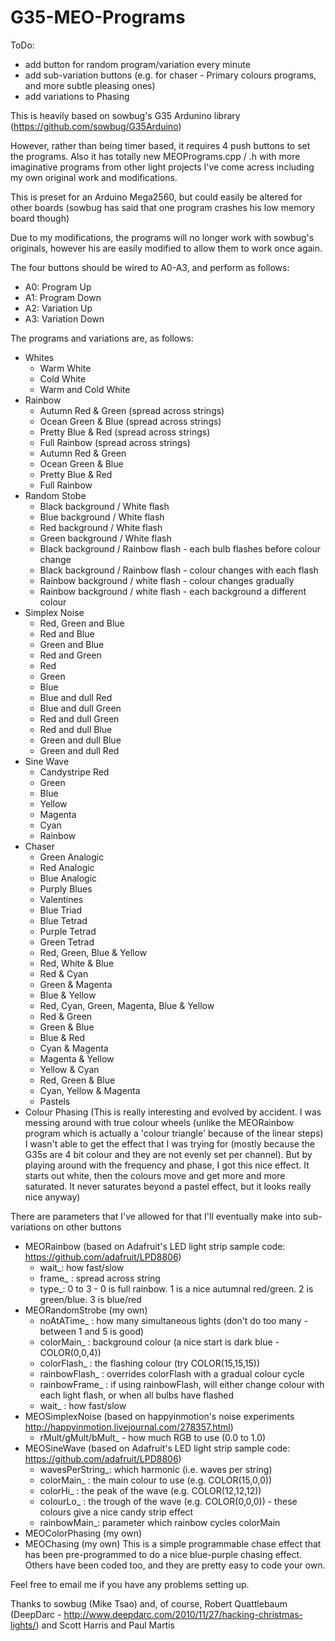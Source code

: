 G35-MEO-Programs
================

ToDo:
- add button for random program/variation every minute
- add sub-variation buttons (e.g. for chaser - Primary colours programs, and more subtle pleasing ones)
- add variations to Phasing


This is heavily based on sowbug's G35 Ardunino library (https://github.com/sowbug/G35Arduino)

However, rather than being timer based, it requires 4 push buttons to set the programs. Also it has totally new MEOPrograms.cpp / .h with more imaginative programs from other light projects I've come acress including my own original work and modifications.

This is preset for an Arduino Mega2560, but could easily be altered for other boards (sowbug has said that one program crashes his low memory board though)

Due to my modifications, the programs will no longer work with sowbug's originals, however his are easily modified to allow them to work once again.

The four buttons should be wired to A0-A3, and perform as follows:

- A0: Program Up
- A1: Program Down
- A2: Variation Up
- A3: Variation Down

The programs and variations are, as follows:

- Whites
    - Warm White
    - Cold White
    - Warm and Cold White
- Rainbow
    - Autumn Red & Green (spread across strings)
    - Ocean Green & Blue (spread across strings)
    - Pretty Blue & Red (spread across strings)
    - Full Rainbow (spread across strings)
    - Autumn Red & Green
    - Ocean Green & Blue
    - Pretty Blue & Red
    - Full Rainbow
- Random Stobe
    - Black background / White flash
    - Blue background / White flash
    - Red background / White flash
    - Green background / White flash
    - Black background / Rainbow flash - each bulb flashes before colour change
    - Black background / Rainbow flash - colour changes with each flash
    - Rainbow background / white flash - colour changes gradually
    - Rainbow background / white flash - each background a different colour
- Simplex Noise
    - Red, Green and Blue
    - Red and Blue
    - Green and Blue
    - Red and Green
    - Red
    - Green
    - Blue
    - Blue and dull Red
    - Blue and dull Green
    - Red and dull Green
    - Red and dull Blue
    - Green and dull Blue
    - Green and dull Red
- Sine Wave
    - Candystripe Red
    - Green
    - Blue
    - Yellow
    - Magenta
    - Cyan
    - Rainbow
- Chaser
    - Green Analogic
    - Red Analogic
    - Blue Analogic
    - Purply Blues
    - Valentines
    - Blue Triad
    - Blue Tetrad
    - Purple Tetrad
    - Green Tetrad
    - Red, Green, Blue & Yellow
    - Red, White & Blue
    - Red & Cyan
    - Green & Magenta
    - Blue & Yellow
    - Red, Cyan, Green, Magenta, Blue & Yellow
    - Red & Green
    - Green & Blue
    - Blue & Red
    - Cyan & Magenta
    - Magenta & Yellow
    - Yellow & Cyan
    - Red, Green & Blue
    - Cyan, Yellow & Magenta
    - Pastels
- Colour Phasing (This is really interesting and evolved by accident. I was messing around with true colour wheels (unlike the MEORainbow program which is actually a 'colour triangle' because of the linear steps) I wasn't able to get the effect that I was trying for (mostly because the G35s are 4 bit colour and they are not evenly set per channel). But by playing around with the frequency and phase, I got this nice effect. It starts out white, then the colours move and get more and more saturated. It never saturates beyond a pastel effect, but it looks really nice anyway)

There are parameters that I've allowed for that I'll eventually make into sub-variations on other buttons

- MEORainbow (based on Adafruit's LED light strip sample code: https://github.com/adafruit/LPD8806)
    - wait_: how fast/slow
    - frame_ : spread across string
    - type_: 0 to 3 - 0 is full rainbow. 1 is a nice autumnal red/green. 2 is green/blue. 3 is blue/red 
- MEORandomStrobe (my own)
    - noAtATime_ : how many simultaneous lights (don't do too many - between 1 and 5 is good)
    - colorMain_ : background colour (a nice start is dark blue - COLOR(0,0,4))
    - colorFlash_ : the flashing colour (try COLOR(15,15,15))
    - rainbowFlash_ : overrides colorFlash with a gradual colour cycle
    - rainbowFrame_ : if using rainbowFlash, will either change colour with each light flash, or when all bulbs have flashed
    - wait_ : how fast/slow
- MEOSimplexNoise (based on happyinmotion's noise experiments http://happyinmotion.livejournal.com/278357.html)
    - rMult/gMult/bMult_ - how much RGB to use (0.0 to 1.0)
- MEOSineWave (based on Adafruit's LED light strip sample code: https://github.com/adafruit/LPD8806)
    - wavesPerString_: which harmonic (i.e. waves per string)
    - colorMain_ : the main colour to use (e.g. COLOR(15,0,0))
    - colorHi_ : the peak of the wave (e.g. COLOR(12,12,12))
    - colourLo_ : the trough of the wave (e.g. COLOR(0,0,0)) - these colours give a nice candy strip effect
    - rainbowMain_: parameter which rainbow cycles colorMain
- MEOColorPhasing (my own)
- MEOChasing (my own)
    This is a simple programmable chase effect that has been pre-programmed to do a nice blue-purple chasing effect. Others have been coded too, and they are pretty easy to code your own.

Feel free to email me if you have any problems setting up.

Thanks to sowbug (Mike Tsao) and, of course, Robert Quattlebaum (DeepDarc - http://www.deepdarc.com/2010/11/27/hacking-christmas-lights/) and Scott Harris and Paul Martis